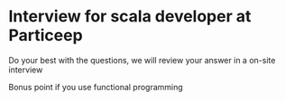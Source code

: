 # Interview for scala developer at Particeep

Do your best with the questions, we will review your answer in a on-site interview

Bonus point if you use functional programming
